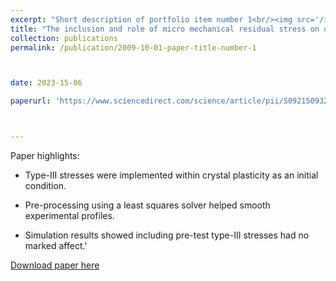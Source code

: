 ```yaml
---
excerpt: "Short description of portfolio item number 1<br/><img src='/images/msa.png'>"
title: "The inclusion and role of micro mechanical residual stress on deformation of stainless steel type 316L at grain level"
collection: publications
permalink: /publication/2009-10-01-paper-title-number-1



date: 2023-15-06

paperurl: 'https://www.sciencedirect.com/science/article/pii/S0921509323005208'



---
```

Paper highlights:
* Type-III stresses were implemented within crystal plasticity as an initial condition.

* Pre-processing using a least squares solver helped smooth experimental profiles.

* Simulation results showed including pre-test type-III stresses had no marked affect.'

[Download paper here](https://www.sciencedirect.com/science/article/pii/S0921509323005208)



